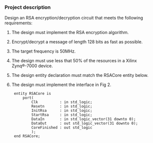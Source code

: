 ### Project description
Design an RSA encryption/decryption circuit that meets the following requirements:

1. The design must implement the RSA encryption algorithm.
2. Encrypt/decrypt a message of length 128 bits as fast as possible.
3. The target frequency is 50MHz.
4. The design must use less that 50% of the resources in
a Xilinx Zynq®-7000 device.
5. The design entity declaration must match the RSACore entity below.
6. The design must implement the interface in Fig 2.

		entity RSACore is
			port(
				Clk          : in std_logic;
				Resetn       : in std_logic;
				InitRsa      : in std_logic;
				StartRsa     : in std_logic;
				DataIn       : in std_logic_vector(31 downto 0);
				DataOut      : out std_logic_vector(31 downto 0);
				CoreFinished : out std_logic
				);
		end RSACore;
